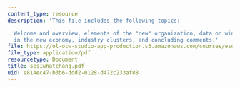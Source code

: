 ```yaml
---
content_type: resource
description: 'This file includes the following topics:

  Welcome and overview, elements of the "new" organization, data on winners and losers
  in the new economy, industry clusters, and concluding comments.'
file: https://ol-ocw-studio-app-production.s3.amazonaws.com/courses/esd-932-technology-policy-organizations-spring-2005/e814ec47b3b6ddd20128d472c233af88_ses1whatchang.pdf
file_type: application/pdf
resourcetype: Document
title: ses1whatchang.pdf
uid: e814ec47-b3b6-ddd2-0128-d472c233af88
---
```

